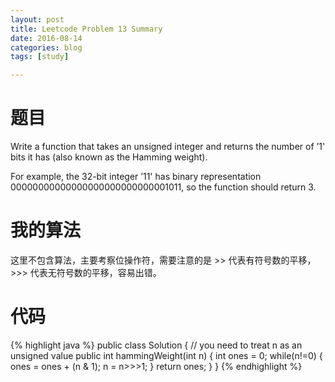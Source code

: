 ```yaml
---
layout: post
title: Leetcode Problem 13 Summary
date: 2016-08-14
categories: blog
tags: [study]

---
```


# 题目

Write a function that takes an unsigned integer and returns the number of ’1' bits it has (also known as the Hamming weight).

For example, the 32-bit integer ’11' has binary representation 00000000000000000000000000001011, so the function should return 3.

# 我的算法

这里不包含算法，主要考察位操作符，需要注意的是 >> 代表有符号数的平移， >>> 代表无符号数的平移，容易出错。

# 代码

{% highlight java %}
public class Solution {
    // you need to treat n as an unsigned value
    public int hammingWeight(int n) {
        int ones = 0;
		while(n!=0) {
			ones = ones + (n & 1);
			n = n>>>1;
		}
		return ones;
    }
}
{% endhighlight %}